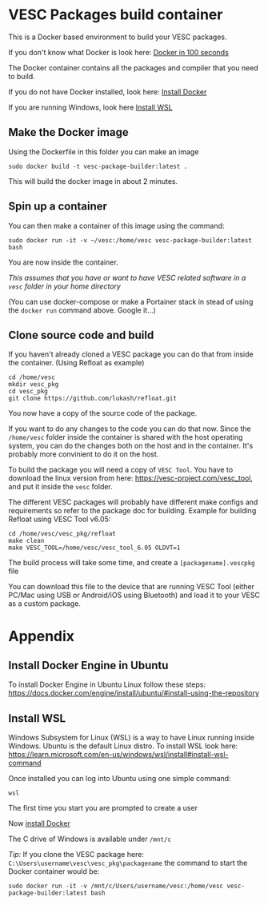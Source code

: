 # VESC Packages build container
This is a Docker based environment to build your VESC packages.

If you don't know what Docker is look here: [Docker in 100 seconds](https://www.youtube.com/watch?v=Gjnup-PuquQ)

The Docker container contains all the packages and compiler that you need to build.

If you do not have Docker installed, look here: [Install Docker](#install-docker-engine-in-ubuntu) 

If you are running Windows, look here [Install WSL](#install-wsl)

## Make the Docker image
Using the Dockerfile in this folder you can make an image
```
sudo docker build -t vesc-package-builder:latest .
```
This will build the docker image in about 2 minutes.

## Spin up a container
You can then make a container of this image using the command:
```
sudo docker run -it -v ~/vesc:/home/vesc vesc-package-builder:latest bash
```
You are now inside the container.

_This assumes that you have or want to have VESC related software in a `vesc` folder in your home directory_

(You can use docker-compose or make a Portainer stack in stead of using the `docker run` command above. Google it...)

## Clone source code and build
If you haven't already cloned a VESC package you can do that from inside the container. (Using Refloat as example)
```
cd /home/vesc
mkdir vesc_pkg
cd vesc_pkg
git clone https://github.com/lukash/refloat.git
```
You now have a copy of the source code of the package.

If you want to do any changes to the code you can do that now. Since the `/home/vesc` folder inside the container is shared with the host operating system, you can do the changes both on the host and in the container. It's probably more convinient to do it on the host.

To build the package you will need a copy of `VESC Tool`. You have to download the linux version from here: https://vesc-project.com/vesc_tool, and put it inside the `vesc` folder. 

The different VESC packages will probably have different make configs and requirements so refer to the package doc for building. Example for building Refloat using VESC Tool v6.05:

```
cd /home/vesc/vesc_pkg/refloat
make clean
make VESC_TOOL=/home/vesc/vesc_tool_6.05 OLDVT=1
```
The build process will take some time, and create
a `[packagename].vescpkg` file

You can download this file to the device that are running VESC Tool (either PC/Mac using USB or Android/iOS using Bluetooth) and load it to your VESC as a custom package.

# Appendix

## Install Docker Engine in Ubuntu
To install Docker Engine in Ubuntu Linux follow these steps:
https://docs.docker.com/engine/install/ubuntu/#install-using-the-repository


## Install WSL
Windows Subsystem for Linux (WSL) is a way to have Linux running inside Windows. Ubuntu is the default Linux distro. To install WSL look here: 
https://learn.microsoft.com/en-us/windows/wsl/install#install-wsl-command

Once installed you can log into Ubuntu using one simple command:
```
wsl 
```
The first time you start you are prompted to create a user

Now [install Docker](#install-docker-engine-in-ubuntu)

The C drive of Windows is available under `/mnt/c`

_Tip:_ If you clone the VESC package here: `C:\Users\username\vesc\vesc_pkg\packagename` the command to start the Docker container would be: 
```
sudo docker run -it -v /mnt/c/Users/username/vesc:/home/vesc vesc-package-builder:latest bash
```